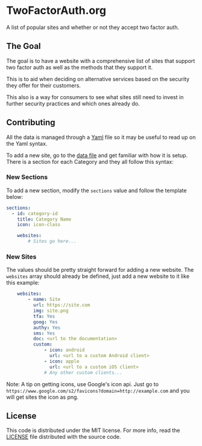 TwoFactorAuth.org
=================

A list of popular sites and whether or not they accept two factor auth.

## The Goal

The goal is to have a website with a comprehensive list of sites that support
two factor auth as well as the methods that they support it.

This is to aid when deciding on alternative services based on the security they
offer for their customers.

This also is a way for consumers to see what sites still need to invest in
further security practices and which ones already do.

## Contributing

All the data is managed through a [Yaml][yaml] file so it may be useful to read
up on the Yaml syntax.

To add a new site, go to the [data file](_data/main.yml) and get familiar with
how it is setup. There is a section for each Category and they all follow this
syntax:

### New Sections

To add a new section, modify the `sections` value and follow the template below:

```yml
sections:
  - id: category-id
    title: Category Name
    icon: icon-class

    websites:
        # Sites go here...
```

### New Sites

The values should be pretty straight forward for adding a new website. The
`websites` array should already be defined, just add a new website to it like
this example:

```yml
    websites:
        - name: Site
          url: https://site.com
          img: site.png
          tfa: Yes
          goog: Yes
          authy: Yes
          sms: Yes
          doc: <url to the documentation>
          custom:
              - icon: android
                url: <url to a custom Android client>
              - icon: apple
                url: <url to a custom iOS client>
              # Any other custom clients...
```

Note: A tip on getting icons, use Google's icon api. Just go to
`https://www.google.com/s2/favicons?domain=http://example.com`
and you will get sites the icon as png.

## License

This code is distributed under the MIT license. For more info, read the
[LICENSE](/LICENSE) file distributed with the source code.

[yaml]: http://www.yaml.org/
